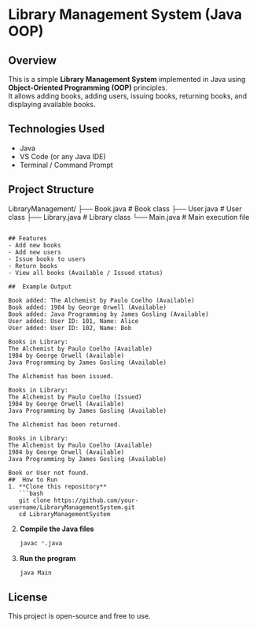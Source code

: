 # Library Management System (Java OOP)

##  Overview
This is a simple **Library Management System** implemented in Java using **Object-Oriented Programming (OOP)** principles.  
It allows adding books, adding users, issuing books, returning books, and displaying available books.

##  Technologies Used
- Java
- VS Code (or any Java IDE)
- Terminal / Command Prompt

## Project Structure

LibraryManagement/
 ├── Book.java        # Book class
 ├── User.java        # User class
 ├── Library.java     # Library class
 └── Main.java        # Main execution file
```

## Features
- Add new books
- Add new users
- Issue books to users
- Return books
- View all books (Available / Issued status)

##  Example Output

Book added: The Alchemist by Paulo Coelho (Available)
Book added: 1984 by George Orwell (Available)
Book added: Java Programming by James Gosling (Available)
User added: User ID: 101, Name: Alice
User added: User ID: 102, Name: Bob

Books in Library:
The Alchemist by Paulo Coelho (Available)
1984 by George Orwell (Available)
Java Programming by James Gosling (Available)

The Alchemist has been issued.

Books in Library:
The Alchemist by Paulo Coelho (Issued)
1984 by George Orwell (Available)
Java Programming by James Gosling (Available)

The Alchemist has been returned.

Books in Library:
The Alchemist by Paulo Coelho (Available)
1984 by George Orwell (Available)
Java Programming by James Gosling (Available)

Book or User not found.
##  How to Run
1. **Clone this repository**  
   ```bash
   git clone https://github.com/your-username/LibraryManagementSystem.git
   cd LibraryManagementSystem
   ```

2. **Compile the Java files**  
   ```bash
   javac *.java
   ```

3. **Run the program**  
   ```bash
   java Main
   ```

## License
This project is open-source and free to use.
